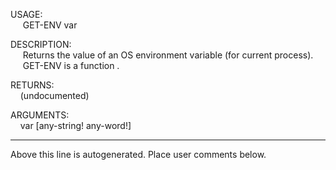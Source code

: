 USAGE:  
&nbsp;&nbsp;&nbsp;&nbsp;&nbsp;GET-ENV&nbsp;var&nbsp;  
  
DESCRIPTION:  
&nbsp;&nbsp;&nbsp;&nbsp;&nbsp;Returns&nbsp;the&nbsp;value&nbsp;of&nbsp;an&nbsp;OS&nbsp;environment&nbsp;variable&nbsp;(for&nbsp;current&nbsp;process).  
&nbsp;&nbsp;&nbsp;&nbsp;&nbsp;GET-ENV&nbsp;is&nbsp;a&nbsp;function&nbsp;.  
  
RETURNS:  
&nbsp;&nbsp;&nbsp;&nbsp;(undocumented)  
  
ARGUMENTS:  
&nbsp;&nbsp;&nbsp;&nbsp;var&nbsp;[any-string!&nbsp;any-word!]  
___
Above this line is autogenerated. Place user comments below.